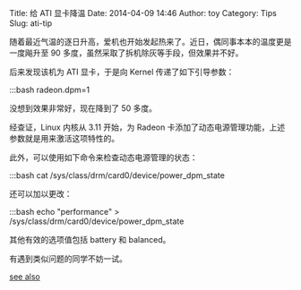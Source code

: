 Title: 给 ATI 显卡降温
Date: 2014-04-09 14:46
Author: toy
Category: Tips
Slug: ati-tip

随着最近气温的逐日升高，爱机也开始发起热来了。近日，偶同事本本的温度更是一度飚升至 90 多度，虽然采取了拆机除灰等手段，但效果并不好。

后来发现该机为 ATI 显卡，于是向 Kernel 传递了如下引导参数：
  
  :::bash
  radeon.dpm=1

没想到效果非常好，现在降到了 50 多度。

经查证，Linux 内核从 3.11 开始，为 Radeon 卡添加了动态电源管理功能，上述参数就是用来激活这项特性的。

此外，可以使用如下命令来检查动态电源管理的状态：

  :::bash
  cat /sys/class/drm/card0/device/power_dpm_state

还可以加以更改：

  :::bash
  echo "performance" > /sys/class/drm/card0/device/power_dpm_state

其他有效的选项值包括 battery 和 balanced。

有遇到类似问题的同学不妨一试。

[see also](https://wiki.gentoo.org/wiki/Radeon)

